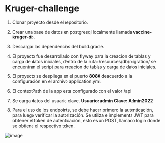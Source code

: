 # Kruger-challenge


1. Clonar proyecto desde el repositorio.
2. Crear una base de datos en postgresql localmente llamada **vaccine-kruger-db**.
3. Descargar las dependencias del build.gradle.
4. El proyecto fue desarrollado con flyway para la creacion de tablas y carga de datos iniciales, dentro de la ruta: /resources/db/migration/ se encuentran el script para creacion de tablas y carga de datos iniciales.

5. El proyecto se despliega en el puerto **8080** deacuerdo a la configuración en el archivo application.yml.

6. El contextPath de la app esta configurado con el valor /api.

7. Se carga datos del usuario clave. **Usuario: admin Clave: Admin2022**

8. Para el uso de los endpoints, se debe hacer primero la autenticación, para luego verificar la autorización. Se utiliza e implementa JWT para obtener el token de autenticación, esto es un POST, llamado login donde se obtiene el respectivo token.

![image](https://user-images.githubusercontent.com/62367756/221442652-91aab26f-11cb-4e53-9b0f-550881a6ba7f.png)
